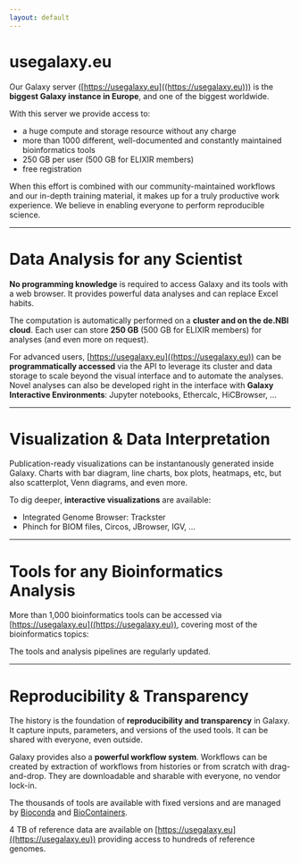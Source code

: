 ```yaml
---
layout: default
---
```


# usegalaxy.eu

Our Galaxy server ([https://usegalaxy.eu]((https://usegalaxy.eu))) is the **biggest Galaxy instance in Europe**, and one of the biggest worldwide.

With this server we provide access to:
- a huge compute and storage resource without any charge
- more than 1000 different, well-documented and constantly maintained bioinformatics tools
- 250 GB per user (500 GB for ELIXIR members)
- free registration

When this effort is combined with our community-maintained workflows and our in-depth training material, it makes up for a truly productive work experience. We believe in enabling everyone to perform reproducible science.

---

# <i class="fa fa-table"></i> Data Analysis for any Scientist

**No programming knowledge** is required to access Galaxy and its tools with a web browser. It provides powerful data analyses and can replace Excel habits.

The computation is automatically performed on a **cluster and on the de.NBI cloud**. Each user can store **250 GB** (500 GB for ELIXIR members) for analyses (and even more on request).

For advanced users, [https://usegalaxy.eu]((https://usegalaxy.eu)) can be **programmatically accessed** via the API to leverage its cluster and data
storage to scale beyond the visual interface and to automate the analyses. Novel analyses can also be developed right in the interface with **Galaxy Interactive Environments**: Jupyter notebooks, Ethercalc, HiCBrowser, ...

---

# <i class="fa fa-chart-bar"></i> Visualization & Data Interpretation

Publication-ready visualizations can be instantanously generated inside Galaxy. Charts with bar diagram, line charts, box plots, heatmaps, etc, but also scatterplot, Venn diagrams, and even more.

To dig deeper, **interactive visualizations** are available:

- Integrated Genome Browser: Trackster
- Phinch for BIOM files, Circos, JBrowser, IGV, ...

---

# <i class="fa fa-cogs"></i> Tools for any Bioinformatics Analysis

More than 1,000 bioinformatics tools can be accessed via [https://usegalaxy.eu]((https://usegalaxy.eu)), covering most of the bioinformatics topics:

The tools and analysis pipelines are regularly updated.

---

# <i class="fa fa-sitemap"></i> Reproducibility & Transparency

The history is the foundation of **reproducibility and transparency** in Galaxy. It capture inputs, parameters, and versions of the used tools. It can be shared with everyone, even outside.

Galaxy provides also a **powerful workflow system**. Workflows can be created by extraction of workflows from histories or from scratch with drag-and-drop. They are downloadable and sharable with everyone, no vendor lock-in.

The thousands of tools are available with fixed versions and are managed by [Bioconda](http://bioconda.github.io/) and [BioContainers](https://biocontainers.pro/).

4 TB of reference data are available on [https://usegalaxy.eu]((https://usegalaxy.eu)) providing access to hundreds of reference genomes.
